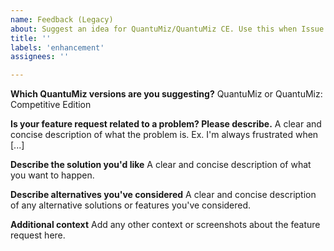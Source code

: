 ```yaml
---
name: Feedback (Legacy)
about: Suggest an idea for QuantuMiz/QuantuMiz CE. Use this when Issue Tracker 2.0 are not working as intended.
title: ''
labels: 'enhancement'
assignees: ''

---
```


<!---
Things to remember:

* Please use [mc.logs](https://mclo.gs) for crash report or your full logs. Any attachment which includes sensitive information will be immediately removed.
* Any modification of mods list (excluding your own resource packs/shader packs), including your own addition/removal of mods will be unsupported and will be immediately rejected. Please ensure nothing was changed on our list of mods.
* We do NOT accept any issues that are from any other modpack(s), including fork/reuploads of this modpack. Make sure you are using official release of QuantuMiz/QuantuMiz CE before reporting.
--->

**Which QuantuMiz versions are you suggesting?**
QuantuMiz or QuantuMiz: Competitive Edition

**Is your feature request related to a problem? Please describe.**
A clear and concise description of what the problem is. Ex. I'm always frustrated when [...]

**Describe the solution you'd like**
A clear and concise description of what you want to happen.

**Describe alternatives you've considered**
A clear and concise description of any alternative solutions or features you've considered.

**Additional context**
Add any other context or screenshots about the feature request here.
